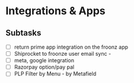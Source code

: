 # Integrations & Apps

## Subtasks

- [ ] return prime app integration on the froonz app
- [ ] Shiprocket to froonze user email sync -
- [ ] meta, google integration
- [ ] Razorpay option/pay pal
- [ ] PLP Filter by Menu - by Metafield